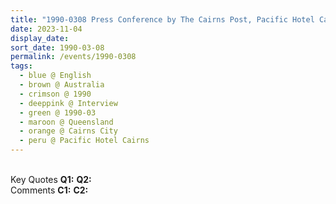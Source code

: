 ```yaml
---
title: "1990-0308 Press Conference by The Cairns Post, Pacific Hotel Cairns, 43 Esplanade, Cairns City, Queensland, Australia"
date: 2023-11-04
display_date: 
sort_date: 1990-03-08
permalink: /events/1990-0308
tags:
  - blue @ English
  - brown @ Australia
  - crimson @ 1990
  - deeppink @ Interview
  - green @ 1990-03
  - maroon @ Queensland
  - orange @ Cairns City
  - peru @ Pacific Hotel Cairns
---
```


<br>

<wave-list>
  <list-title color="DarkSeaGreen" width="55">Key Quotes</list-title>
  <list-item color="BlanchedAlmond" width="280"><b>Q1:</b> <i></i></list-item>
  <list-item color="Lavender" width="280"><b>Q2:</b> <i></i></list-item>
</wave-list>

<br>

<wave-list>
  <list-title color="DarkSeaGreen" width="55">Comments</list-title>
  <list-item color="BlanchedAlmond" width="280"><b>C1:</b> <i></i></list-item>
  <list-item color="Lavender" width="280"><b>C2:</b> <i></i></list-item>
</wave-list>